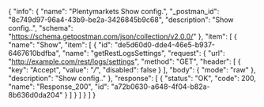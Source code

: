 {
  "info": {
    "name": "Plentymarkets Show config.",
    "_postman_id": "8c749d97-96a4-43b9-be2a-3426845b9c68",
    "description": "Show config..",
    "schema": "https://schema.getpostman.com/json/collection/v2.0.0/"
  },
  "item": [
    {
      "name": "Show",
      "item": [
        {
          "id": "de5d60d0-dde4-46e5-b937-6467610bdfba",
          "name": "getRestLogsSettings",
          "request": {
            "url": "http://example.com/rest/logs/settings",
            "method": "GET",
            "header": [
              {
                "key": "Accept",
                "value": "*/*",
                "disabled": false
              }
            ],
            "body": {
              "mode": "raw"
            },
            "description": "Show config.."
          },
          "response": [
            {
              "status": "OK",
              "code": 200,
              "name": "Response_200",
              "id": "a72b0630-a648-4f04-b82a-8b636d0da204"
            }
          ]
        }
      ]
    }
  ]
}